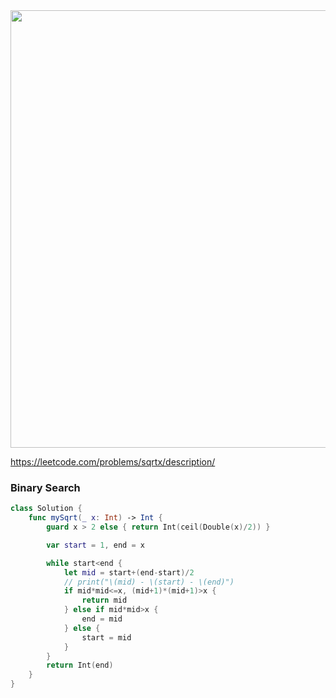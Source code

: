 <img width="700" src="https://user-images.githubusercontent.com/73763976/220596081-aa7a8c55-9959-48a1-8377-c934372872ce.png">

https://leetcode.com/problems/sqrtx/description/

### Binary Search
```swift
class Solution {
    func mySqrt(_ x: Int) -> Int {
        guard x > 2 else { return Int(ceil(Double(x)/2)) }

        var start = 1, end = x

        while start<end { 
            let mid = start+(end-start)/2
            // print("\(mid) - \(start) - \(end)")
            if mid*mid<=x, (mid+1)*(mid+1)>x { 
                return mid
            } else if mid*mid>x { 
                end = mid
            } else { 
                start = mid
            }
        }
        return Int(end)
    }
}
```
